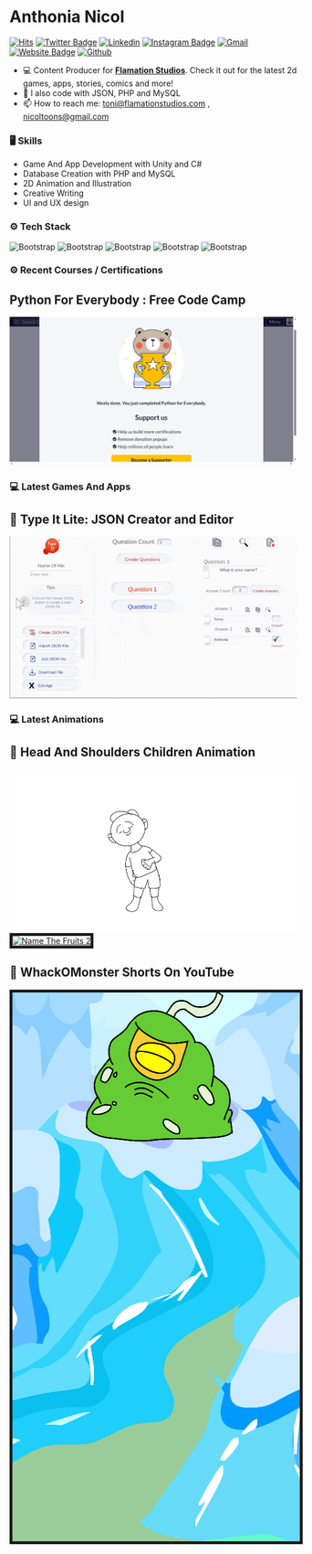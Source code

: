 # Anthonia Nicol

[![Hits](https://hits.seeyoufarm.com/api/count/incr/badge.svg?url=https%3A%2F%2Fgithub.com%2Fnicoltoons%2Fnicoltoons&count_bg=%2379C83D&title_bg=%23555555&icon=&icon_color=%23E7E7E7&title=Profile+Views&edge_flat=false)](https://hits.seeyoufarm.com)
[![Twitter Badge](https://img.shields.io/badge/-Twitter-1da1f2?labelColor=1da1f2&logo=twitter&logoColor=white&link=https://twitter.com/AnthoniaNicol)](https://twitter.com/AnthoniaNicol)
[![Linkedin](https://img.shields.io/badge/-LinkedIn-blue?style=flat&logo=Linkedin&logoColor=white)](https://www.linkedin.com/in//anthonia-nicol-a3670163/)
[![Instagram Badge](https://img.shields.io/badge/-Instagram-purple?logo=instagram&logoColor=white&link=https://instagram.com/teegirl2.0/)](https://www.instagram.com/teegirl2.0)
[![Gmail](https://img.shields.io/badge/-Gmail-c14438?style=flat&logo=Gmail&logoColor=white)](mailto:nicoltoons@gmail.com)
[![Website Badge](https://img.shields.io/badge/-Website-c14438?style=flat&logo=Google-Chrome&logoColor=white&link=https://nicoltoons.tumblr.com)](https://nicoltoons.tumblr.com)
[![Github](https://img.shields.io/github/followers/nicoltoons?label=Follow&style=social)](https://github.com/nicoltoons)

- 💻 Content Producer for [**Flamation Studios**](https://flamationstudios.com). Check it out for the latest 2d games, apps, stories, comics and more!
- 🌱 I also code with JSON, PHP and MySQL
- 📫 How to reach me: toni@flamationstudios.com , nicoltoons@gmail.com



### 🖥 Skills

- Game And App Development with Unity and C#
- Database Creation with PHP and MySQL
- 2D Animation and Illustration
- Creative Writing
- UI and UX design
### ⚙️ Tech Stack

![Bootstrap](https://img.shields.io/badge/-C%23-05122A?style=flat-square&logo=C#&color=353535) ![Bootstrap](https://img.shields.io/badge/-PHP-05122A?style=flat-square&logo=PHP&color=353535) ![Bootstrap](https://img.shields.io/badge/-JSON-05122A?style=flat-square&logo=JSON&color=353535) ![Bootstrap](https://img.shields.io/badge/-MySQL-05122A?style=flat-square&logo=MySQL&color=353535) ![Bootstrap](https://img.shields.io/badge/-Visual%20Studio%20Code-05122A?style=flat-square&logo=Visual-Studio-Code&color=353535)

### ⚙️ Recent Courses / Certifications
## Python For Everybody : Free Code Camp
![Python](https://github.com/nicoltoons/nicoltoons/blob/main/chrome_zpLY0hXWqE.png)


### 💻 Latest Games And Apps
## 📱 Type It Lite: JSON Creator and Editor
![Type It Lite](https://github.com/nicoltoons/TypeItLite/blob/main/typeitLite.gif)

### 💻 Latest Animations
## 📱 Head And Shoulders Children Animation
![Scene 1 ](https://github.com/nicoltoons/Head-And-Shoulders-Children-Animation/blob/main/headshoulders.gif)
<a href="http://www.youtube.com/watch?feature=player_embedded&v=4aUc2iozH4k
" target="_blank"><img src="http://img.youtube.com/vi/4aUc2iozH4k/0.jpg" 
alt="Name The Fruits 2" width="960" height="540" border="5" /></a>


## 📱 WhackOMonster Shorts On YouTube

<a href="http://www.youtube.com/watch?feature=player_embedded&v=Dqk_NhqhtaA
" target="_blank"><img src="https://github.com/nicoltoons/nicoltoons/blob/main/forgithub.png" 
alt="WhackOMonster Ep 1 - Bomb Explosion" width="540" height="960" border="5" /></a>







